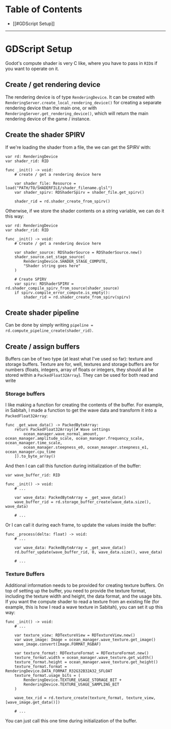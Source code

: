 # Table of Contents
- [[#GDScript Setup]]

---
# GDScript Setup
Godot's compute shader is very C like, where you have to pass in `RID`s if you want to operate on it.
## Create / get rendering device
The rendering device is of type `RenderingDevice`.
It can be created with `RenderingServer.create_local_rendering_device()` for creating a separate rendering device than the main one, or with `RenderingServer.get_rendering_device()`, which will return the main rendering device of the game / instance.
## Create the shader SPIRV
If we're loading the shader from a file, the we can get the SPIRV with:

```gdscript
var rd: RenderingDevice
var shader_rid: RID

func _init() -> void:
	# create / get a rendering device here

	var shader_file: Resource = load("PATH/TO/SHADERFILE/shader_filename.glsl")
	var shader_spirv: RDShaderSpirv = shader_file.get_spirv()
	
	shader_rid = rd.shader_create_from_spirv()
```

Otherwise, if we store the shader contents on a string variable, we can do it this way:

```gdscript
var rd: RenderingDevice
var shader_rid: RID

func _init() -> void:
	# Create / get a rendering device here

	var shader_source: RDShaderSource = RDShaderSource.new()
	shader_source.set_stage_source(
		RenderingDevice.SHADER_STAGE_COMPUTE, 
		"Shader string goes here"
	)
	
	# Create SPIRV
	var spirv: RDShaderSPIRV = rd.shader_compile_spirv_from_source(shader_source)
	if spirv.compile_error_compute.is_empty():
		shader_rid = rd.shader_create_from_spirv(spirv)
```

## Create shader pipeline
Can be done by simply writing `pipeline = rd.compute_pipeline_create(shader_rid)`.

## Create / assign buffers
Buffers can be of two type (at least what I've used so far): texture and storage buffers. Texture are for, well, textures and storage buffers are for numbers (floats, integers, array of floats or integers, they should all be stored within a `PackedFloat32Array`). They can be used for both read and write
### Storage buffers

I like making a function for creating the contents of the buffer. For example, in Sabitah, I made a function to get the wave data and transform it into a `PackedFloat32Array`:

```gdscript
func _get_wave_data() -> PackedByteArray:
	return PackedFloat32Array([# Wave settings
		ocean_manager.wave_normal_amount, ocean_manager.amplitude_scale, ocean_manager.frequency_scale, ocean_manager.time_scale,
		ocean_manager.steepness_e0, ocean_manager.steepness_e1, ocean_manager.cpu_time
	]).to_byte_array()
```

And then I can call this function during initialization of the buffer:

```gdscript
var wave_buffer_rid: RID

func _init() -> void:
	# ...
	
	var wave_data: PackedByteArray = _get_wave_data()
	wave_buffer_rid = rd.storage_buffer_create(wave_data.size(), wave_data)
	
	# ...
```

Or I can call it during each frame, to update the values inside the buffer:

```gdscript
func _process(delta: float) -> void:
	# ...

	var wave_data: PackedByteArray = _get_wave_data()
	rd.buffer_update(wave_buffer_rid, 0, wave_data.size(), wave_data)
	
	# ...
```

### Texture Buffers
Additional information needs to be provided for creating texture buffers. On top of setting up the buffer, you need to provide the texture format, including the texture width and height, the data format, and the usage bits. If you want the compute shader to read a texture from an existing file (for example, this is how I read a wave texture in Sabitah), you can set it up this way:

```gdscript
func _init() -> void:
	# ...

	var texture_view: RDTextureView = RDTextureView.new()
	var wave_image: Image = ocean_manager.wave_texture.get_image()
	wave_image.convert(Image.FORMAT_RGBAF)

	var texture_format: RDTextureFormat = RDTextureFormat.new()
	texture_format.width = ocean_manager.wave_texture.get_width()
	texture_format.height = ocean_manager.wave_texture.get_height()
	texture_format.format = RenderingDevice.DATA_FORMAT_R32G32B32A32_SFLOAT
	texture_format.usage_bits = (
		RenderingDevice.TEXTURE_USAGE_STORAGE_BIT + 
		RenderingDevice.TEXTURE_USAGE_SAMPLING_BIT
	)

	wave_tex_rid = rd.texture_create(texture_format, texture_view, [wave_image.get_data()])
	
	# ...
```

You can just call this one time during initialization of the buffer.